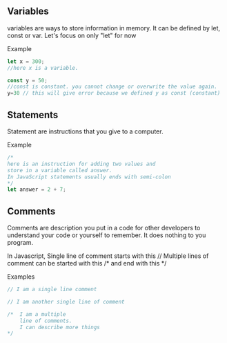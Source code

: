 ## Variables ##
variables are ways to store information in memory. It can be defined by let, const or var.
Let's focus on only "let" for now

Example
```js
let x = 300;
//here x is a variable.

const y = 50;
//const is constant. you cannot change or overwrite the value again.
y=30 // this will give error because we defined y as const (constant)
```


## Statements ##
Statement are instructions that you give to a computer.

Example
```js
/*
here is an instruction for adding two values and 
store in a variable called answer. 
In JavaScript statements usually ends with semi-colon
*/
let answer = 2 + 7;
```

## Comments ##
Comments are description you put in a code for other developers to understand your code or yourself to remember. It does nothing to you program.

In Javascript,
Single line of comment starts with this //
Multiple lines of comment can be started with this /* and end with this */

Examples
```js
// I am a single line comment

// I am another single line of comment

/*  I am a multiple
    line of comments.
    I can describe more things
*/

```